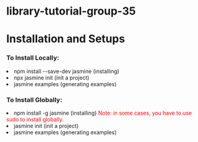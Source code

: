 # library-tutorial-group-35

<h1> Installation and Setups </h1>

<h3> To Install Locally: </h3>
<li> npm install --save-dev jasmine (installing) </li>
<li> npx jasmine init (init a project) </li>
<li> jasmine examples (generating examples) </li>

<h3> To Install Globally: </h3>
<li> npm install -g jasmine (installing) <span style="color: red">Note: in some cases, you have to use sudo to install globally.</span> </li>
<li> jasmine init (init a project) </li>
<li> jasmine examples (generating examples) </li>
